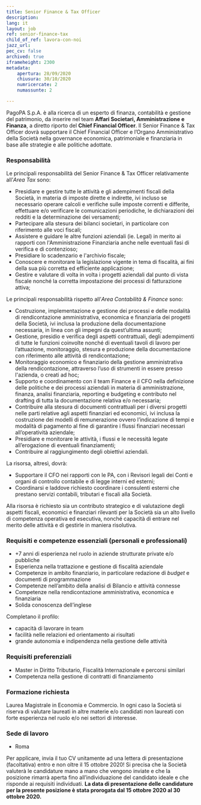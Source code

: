 ```yaml
---
title: Senior Finance & Tax Officer 
description:
lang: it
layout: job
ref: senior-finance-tax
child_of_ref: lavora-con-noi
jazz_url: 
pec_cv: false
archived: true
iframeheight: 2300
metadata:
    apertura: 28/09/2020
    chiusura: 30/10/2020
    numricercate: 2
    numassunte: 2

---
```


PagoPA S.p.A. è alla ricerca di un esperto di finanza, contabilità e gestione del patrimonio, da inserire nel team **Affari Societari, Amministrazione e Finanza**, a diretto riporto del **Chief Financial Officer**. Il Senior Finance & Tax Officer dovrà supportare il Chief Financial Officer e l’Organo Amministrativo della Società nella governance economica, patrimoniale e finanziaria in base alle strategie e alle politiche adottate. 

### Responsabilità
Le principali responsabilità del Senior Finance & Tax Officer relativamente all’_Area Tax_ sono: 
* Presidiare e gestire tutte le attività e gli adempimenti fiscali della Società, in materia di imposte dirette e indirette, ivi incluso se necessario operare calcoli e verifiche sulle imposte correnti e differite,  effettuare e/o verificare le comunicazioni periodiche, le dichiarazioni dei redditi e la determinazione dei versamenti;
* Partecipare alla stesura dei bilanci societari, in particolare con riferimento alle voci fiscali;
* Assistere e guidare  le altre funzioni aziendali (ie. Legal)  in merito ai rapporti con l'Amministrazione Finanziaria anche nelle eventuali fasi di verifica e di contenzioso;
* Presidiare lo scadenzario e l'archivio fiscale;
* Conoscere e monitorare la legislazione vigente in tema di fiscalità, ai fini della sua più corretta ed efficiente applicazione; 
* Gestire e valutare di volta in volta i progetti aziendali dal punto di vista fiscale nonché la corretta impostazione dei processi di fatturazione attiva; 

Le principali responsabilità rispetto all’_Area Contabilità & Finance_ sono:
* Costruzione, implementazione e gestione dei processi e delle modalità di rendicontazione amministrativa, economica e finanziaria dei progetti della Società, ivi inclusa la produzione della documentazione necessaria, in linea con gli impegni da quest’ultima assunti;
* Gestione, presidio e verifica degli aspetti contrattuali, degli adempimenti di tutte le funzioni coinvolte nonché di eventuali tavoli di lavoro per l’attuazione, monitoraggio, stesura e produzione della documentazione con riferimento alle attività di rendicontazione;
* Monitoraggio economico e finanziario della gestione amministrativa della rendicontazione, attraverso l’uso di strumenti in essere presso l'azienda, o creati ad hoc;
* Supporto e coordinamento con il team Finance e il CFO nella definizione delle politiche e dei processi aziendali in materia di amministrazione, finanza, analisi finanziaria, reporting e budgeting e contributo nel drafting di tutta la documentazione relativa e/o necessaria;
* Contribuire alla stesura di documenti contrattuali per i diversi progetti nelle parti relative agli aspetti finanziari ed economici, ivi inclusa la costruzione dei modelli di remunerazione ovvero l’indicazione di tempi e modalità di pagamento al fine di garantire i flussi finanziari necessari all’operatività aziendale;
* Presidiare e monitorare le attività, i flussi e le necessità legate all’erogazione di eventuali finanziamenti;
* Contribuire al raggiungimento degli obiettivi aziendali.

La risorsa, altresì, dovrà:
* Supportare il CFO nei rapporti con le PA, con i Revisori legali dei Conti e organi di controllo contabile e di legge interni ed esterni;
* Coordinarsi e laddove richiesto coordinare i consulenti esterni che prestano servizi contabili, tributari e fiscali alla Società.

Alla risorsa è richiesto sia un contributo strategico e di valutazione degli aspetti fiscali, economici e finanziari rilevanti per la Società sia un alto livello di competenza operativa ed esecutiva, nonché capacità di entrare nel merito delle attività e di gestirle in maniera risolutiva. 


### Requisiti e competenze essenziali (personali e professionali)
* +7 anni di esperienza nel ruolo in aziende strutturate private e/o pubbliche
* Esperienza nella trattazione e gestione di fiscalità aziendale
* Competenze in ambito finanziario, in particolare redazione di _budget_ e documenti di programmazione
* Competenze nell’ambito della analisi di Bilancio e attività connesse
* Competenze nella rendicontazione amministrativa, economica e finanziaria
* Solida conoscenza dell’inglese

Completano il profilo:
* capacità di lavorare in team
* facilità nelle relazioni ed orientamento ai risultati
* grande autonomia e indipendenza nella gestione delle attività


### Requisiti preferenziali
-	Master in Diritto Tributario, Fiscalità Internazionale e percorsi similari
-	Competenza nella gestione di contratti di finanziamento

### Formazione richiesta
Laurea Magistrale in Economia e Commercio. In ogni caso la Società si riserva di valutare laureati in altre materie e/o candidati non laureati con forte esperienza nel ruolo e/o nei settori di interesse.

### Sede di lavoro
- Roma

Per applicare, invia il tuo CV unitamente ad una lettera di presentazione (facoltativa) entro e non oltre il 15 ottobre 2020! Si precisa che la Società valuterà le candidature mano a mano che vengono inviate e che la posizione rimarrà aperta fino all’individuazione del candidato ideale e che risponde ai requisiti individuati.  **La data di presentazione delle candidature per la presente posizione è stata prorogata dal 15 ottobre 2020 al 30 ottobre 2020.**
